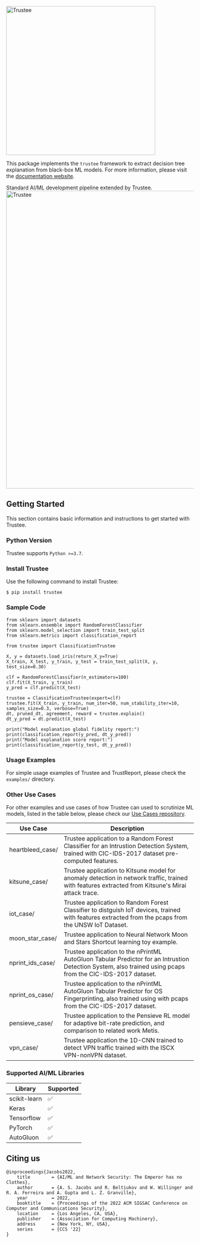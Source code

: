 <img src="https://github.com/TrusteeML/trustee/blob/master/docs/_static/logo.png?raw=true" alt="Trustee" width="400"/>

This package implements the `trustee` framework to extract decision tree explanation from black-box ML models.
For more information, please visit the [documentation website](https://trusteeml.github.io).

Standard AI/ML development pipeline extended by Trustee.
<img alt="Trustee" src="https://github.com/TrusteeML/trustee/blob/master/docs/_static/flowchart.png?raw=true"  width="800">

Getting Started
---------------

This section contains basic information and instructions to get started with Trustee.

### Python Version

Trustee supports `Python >=3.7`.

### Install Trustee

Use the following command to install Trustee:

```
$ pip install trustee
```

### Sample Code

```
from sklearn import datasets
from sklearn.ensemble import RandomForestClassifier
from sklearn.model_selection import train_test_split
from sklearn.metrics import classification_report

from trustee import ClassificationTrustee

X, y = datasets.load_iris(return_X_y=True)
X_train, X_test, y_train, y_test = train_test_split(X, y, test_size=0.30)

clf = RandomForestClassifier(n_estimators=100)
clf.fit(X_train, y_train)
y_pred = clf.predict(X_test)

trustee = ClassificationTrustee(expert=clf)
trustee.fit(X_train, y_train, num_iter=50, num_stability_iter=10, samples_size=0.3, verbose=True)
dt, pruned_dt, agreement, reward = trustee.explain()
dt_y_pred = dt.predict(X_test)

print("Model explanation global fidelity report:")
print(classification_report(y_pred, dt_y_pred))
print("Model explanation score report:")
print(classification_report(y_test, dt_y_pred))
```

### Usage Examples

For simple usage examples of Trustee and TrustReport, please check the `examples/` directory.

### Other Use Cases

For other examples and use cases of how Trustee can used to scrutinize ML models, listed in the table below, please check our [Use Cases repository](https://github.com/TrusteeML/emperor).

 | Use Case           | Description                                                                                                                                                 |
 | ------------------ | ----------------------------------------------------------------------------------------------------------------------------------------------------------- |
 | heartbleed\_case/  | Trustee application to a Random Forest Classifier for an Intrustion Detection System, trained with CIC-IDS-2017 dataset pre-computed features.              |
 | kitsune\_case/     | Trustee application to Kitsune model for anomaly detection in network traffic, trained with features extracted from Kitsune\'s Mirai attack trace.          |
 | iot\_case/         | Trustee application to Random Forest Classifier to distguish IoT devices, trained with features extracted from the pcaps from the UNSW IoT Dataset.         |
 | moon\_star\_case/  | Trustee application to Neural Network Moon and Stars Shortcut learning toy example.                                                                         |
 | nprint\_ids\_case/ | Trustee application to the nPrintML AutoGluon Tabular Predictor for an Intrustion Detection System, also trained using pcaps from the CIC-IDS-2017 dataset. |
 | nprint\_os\_case/  | Trustee application to the nPrintML AutoGluon Tabular Predictor for OS Fingerprinting, also trained using with pcaps from the CIC-IDS-2017 dataset.         |
 | pensieve\_case/    | Trustee application to the Pensieve RL model for adaptive bit-rate prediction, and comparison to related work Metis.                                        |
 | vpn\_case/         | Trustee application the 1D-CNN trained to detect VPN traffic trained with the ISCX VPN-nonVPN dataset.                                                      |

### Supported AI/ML Libraries

 | Library      | Supported          |
 | ------------ | ------------------ |
 | scikit-learn | :white_check_mark: |
 | Keras        | :white_check_mark: |
 | Tensorflow   | :white_check_mark: |
 | PyTorch      | :white_check_mark: |
 | AutoGluon    | :white_check_mark: |

## Citing us

```
@inproceedings{Jacobs2022,
	title        = {AI/ML and Network Security: The Emperor has no Clothes},
	author       = {A. S. Jacobs and R. Beltiukov and W. Willinger and R. A. Ferreira and A. Gupta and L. Z. Granville},
	year         = 2022,
	booktitle    = {Proceedings of the 2022 ACM SIGSAC Conference on Computer and Communications Security},
	location     = {Los Angeles, CA, USA},
	publisher    = {Association for Computing Machinery},
	address      = {New York, NY, USA},
	series       = {CCS '22}
}
```